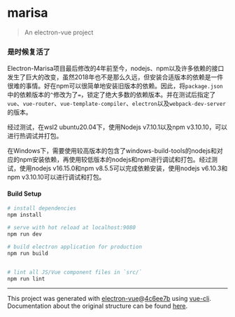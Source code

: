 # marisa

> An electron-vue project

### 是时候复活了

Electron-Marisa项目最后修改的4年前至今，nodejs、npm以及许多依赖的接口发生了巨大的改变，虽然2018年也不是那么久远，但安装合适版本的依赖是一件很难的事情。好在npm可以很简单地安装旧版本的依赖。因此，将`package.json`中的依赖版本的`^`修改为了`=`，锁定了绝大多数的依赖版本。并在测试后指定了`vue`、`vue-router`、`vue-template-compiler`、`electron`以及`webpack-dev-server`的版本。

经过测试，在wsl2 ubuntu20.04下，使用Nodejs v7.10.1以及npm v3.10.10，可以进行热调试并打包。

在Windows下，需要使用较高版本的包含了windows-build-tools的nodejs和对应的npm安装依赖，再使用较低版本的nodejs和npm进行调试和打包。经过测试，使用nodejs v16.15.0和npm v8.5.5可以完成依赖安装，使用nodejs v6.10.3和npm v3.10.10可以进行调试和打包。

#### Build Setup

``` bash
# install dependencies
npm install

# serve with hot reload at localhost:9080
npm run dev

# build electron application for production
npm run build


# lint all JS/Vue component files in `src/`
npm run lint

```

---

This project was generated with [electron-vue](https://github.com/SimulatedGREG/electron-vue)@[4c6ee7b](https://github.com/SimulatedGREG/electron-vue/tree/4c6ee7bf4f9b4aa647a22ec1c1ca29c2e59c3645) using [vue-cli](https://github.com/vuejs/vue-cli). Documentation about the original structure can be found [here](https://simulatedgreg.gitbooks.io/electron-vue/content/index.html).

